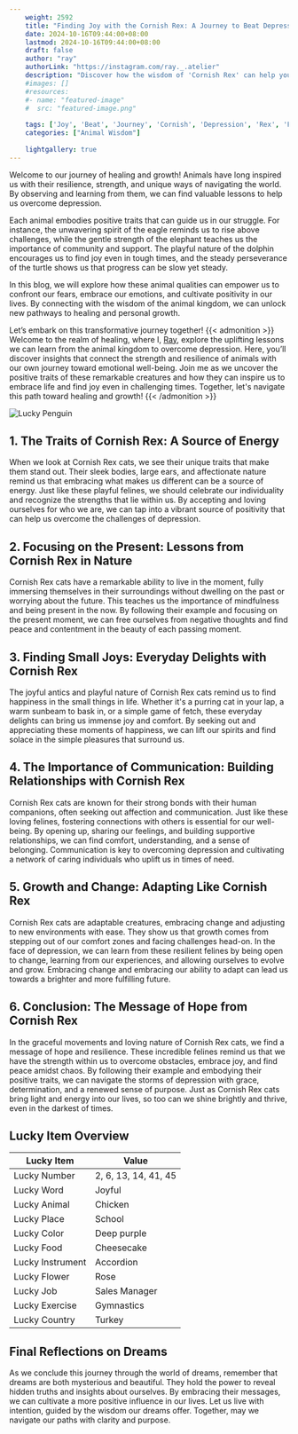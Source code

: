 ```yaml
---
    weight: 2592
    title: "Finding Joy with the Cornish Rex: A Journey to Beat Depression"  # Assuming 'title' column exists
    date: 2024-10-16T09:44:00+08:00
    lastmod: 2024-10-16T09:44:00+08:00
    draft: false
    author: "ray"
    authorLink: "https://instagram.com/ray._.atelier"
    description: "Discover how the wisdom of 'Cornish Rex' can help you overcome depression and find joy in your life journey."
    #images: []
    #resources:
    #- name: "featured-image"
    #  src: "featured-image.png"
    
    tags: ['Joy', 'Beat', 'Journey', 'Cornish', 'Depression', 'Rex', 'Finding']
    categories: ["Animal Wisdom"]
    
    lightgallery: true
---
```

    
Welcome to our journey of healing and growth! Animals have long inspired us with their resilience, strength, and unique ways of navigating the world. By observing and learning from them, we can find valuable lessons to help us overcome depression.

Each animal embodies positive traits that can guide us in our struggle. For instance, the unwavering spirit of the eagle reminds us to rise above challenges, while the gentle strength of the elephant teaches us the importance of community and support. The playful nature of the dolphin encourages us to find joy even in tough times, and the steady perseverance of the turtle shows us that progress can be slow yet steady.

In this blog, we will explore how these animal qualities can empower us to confront our fears, embrace our emotions, and cultivate positivity in our lives. By connecting with the wisdom of the animal kingdom, we can unlock new pathways to healing and personal growth.

Let’s embark on this transformative journey together!
{{< admonition >}}
Welcome to the realm of healing, where I, [Ray](https://instagram.com/ray._.atelier), explore the uplifting lessons we can learn from the animal kingdom to overcome depression. Here, you’ll discover insights that connect the strength and resilience of animals with our own journey toward emotional well-being. Join me as we uncover the positive traits of these remarkable creatures and how they can inspire us to embrace life and find joy even in challenging times. Together, let's navigate this path toward healing and growth!
{{< /admonition >}}

![Lucky Penguin](https://cdn.pixabay.com/photo/2024/09/07/02/34/penguins-9028827_1280.jpg "Lucky Penguin")

## 1. The Traits of Cornish Rex: A Source of Energy
When we look at Cornish Rex cats, we see their unique traits that make them stand out. Their sleek bodies, large ears, and affectionate nature remind us that embracing what makes us different can be a source of energy. Just like these playful felines, we should celebrate our individuality and recognize the strengths that lie within us. By accepting and loving ourselves for who we are, we can tap into a vibrant source of positivity that can help us overcome the challenges of depression.

## 2. Focusing on the Present: Lessons from Cornish Rex in Nature
Cornish Rex cats have a remarkable ability to live in the moment, fully immersing themselves in their surroundings without dwelling on the past or worrying about the future. This teaches us the importance of mindfulness and being present in the now. By following their example and focusing on the present moment, we can free ourselves from negative thoughts and find peace and contentment in the beauty of each passing moment.

## 3. Finding Small Joys: Everyday Delights with Cornish Rex
The joyful antics and playful nature of Cornish Rex cats remind us to find happiness in the small things in life. Whether it's a purring cat in your lap, a warm sunbeam to bask in, or a simple game of fetch, these everyday delights can bring us immense joy and comfort. By seeking out and appreciating these moments of happiness, we can lift our spirits and find solace in the simple pleasures that surround us.

## 4. The Importance of Communication: Building Relationships with Cornish Rex
Cornish Rex cats are known for their strong bonds with their human companions, often seeking out affection and communication. Just like these loving felines, fostering connections with others is essential for our well-being. By opening up, sharing our feelings, and building supportive relationships, we can find comfort, understanding, and a sense of belonging. Communication is key to overcoming depression and cultivating a network of caring individuals who uplift us in times of need.

## 5. Growth and Change: Adapting Like Cornish Rex
Cornish Rex cats are adaptable creatures, embracing change and adjusting to new environments with ease. They show us that growth comes from stepping out of our comfort zones and facing challenges head-on. In the face of depression, we can learn from these resilient felines by being open to change, learning from our experiences, and allowing ourselves to evolve and grow. Embracing change and embracing our ability to adapt can lead us towards a brighter and more fulfilling future.

## 6. Conclusion: The Message of Hope from Cornish Rex
In the graceful movements and loving nature of Cornish Rex cats, we find a message of hope and resilience. These incredible felines remind us that we have the strength within us to overcome obstacles, embrace joy, and find peace amidst chaos. By following their example and embodying their positive traits, we can navigate the storms of depression with grace, determination, and a renewed sense of purpose. Just as Cornish Rex cats bring light and energy into our lives, so too can we shine brightly and thrive, even in the darkest of times.


## Lucky Item Overview
| Lucky Item          | Value              |
|---------------|--------------------|
| Lucky Number        | 2, 6, 13, 14, 41, 45  |
| Lucky Word          | Joyful |
| Lucky Animal        | Chicken |
| Lucky Place         | School     |
| Lucky Color         | Deep purple     |
| Lucky Food          | Cheesecake      |
| Lucky Instrument    | Accordion |
| Lucky Flower        | Rose    |
| Lucky Job           | Sales Manager       |
| Lucky Exercise      | Gymnastics  |
| Lucky Country       | Turkey    |


##  Final Reflections on Dreams

As we conclude this journey through the world of dreams, remember that dreams are both mysterious and beautiful. They hold the power to reveal hidden truths and insights about ourselves. By embracing their messages, we can cultivate a more positive influence in our lives. Let us live with intention, guided by the wisdom our dreams offer. Together, may we navigate our paths with clarity and purpose.

